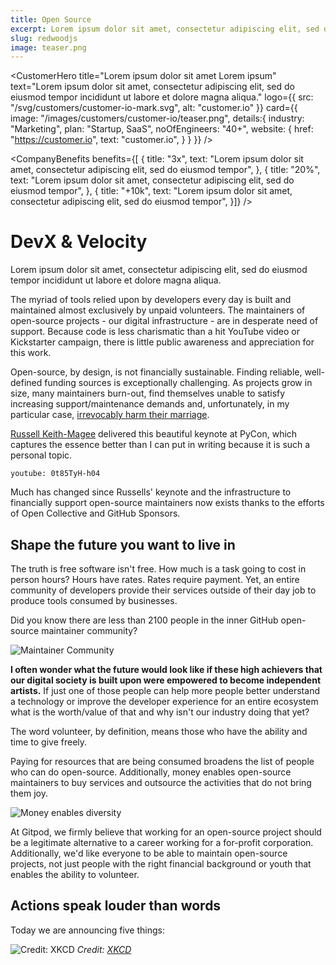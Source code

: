 ```yaml
---
title: Open Source
excerpt: Lorem ipsum dolor sit amet, consectetur adipiscing elit, sed do eiusmod tempor incididunt ut labore et dolore magna aliqua.
slug: redwoodjs
image: teaser.png
---
```


<script lang="ts" context="module">
  export const prerender = true;
</script>

<script lang="ts">
	import CustomerHero from "$lib/components/customers/customer-hero.svelte";
	import CompanyBenefits from "$lib/components/customers/company-benefits.svelte";
	import Section from "$lib/components/section.svelte";
	import Story from "$lib/components/customers/story.svelte";
	import Quote from "$lib/components/quote.svelte";
</script>

<CustomerHero
title="Lorem ipsum dolor sit amet Lorem ipsum"
text="Lorem ipsum dolor sit amet, consectetur adipiscing elit, sed do eiusmod tempor incididunt ut labore et dolore magna aliqua."
logo={{
		src: "/svg/customers/customer-io-mark.svg",
		alt: "customer.io"
	}}
card={{
		image: "/images/customers/customer-io/teaser.png",
		details:{
			industry: "Marketing",
			plan: "Startup, SaaS",
			noOfEngineers: "40+",
			website: {
				href: "https://customer.io",
				text: "customer.io",
			}
		}
	}}
/>

<CompanyBenefits
benefits={[
{
title: "3x",
text: "Lorem ipsum dolor sit amet, consectetur adipiscing elit, sed do eiusmod tempor",
},
{
title: "20%",
text: "Lorem ipsum dolor sit amet, consectetur adipiscing elit, sed do eiusmod tempor",
},
{
title: "+10k",
text: "Lorem ipsum dolor sit amet, consectetur adipiscing elit, sed do eiusmod tempor",
}]}
/>

<Section>
	<Quote 
		quote="Using Gitpod will improve your feature velocity and drastically reduce your
		cycle times from commit to deploy."
		author={{
			name: "Fabian Lange",
			jobTitle: "Founder & VP Engineering",
			company: "Instana"
		}}
	/>
</Section>

<Story bannerImg="/images/customers/customer-io/banner.png">

# DevX & Velocity

Lorem ipsum dolor sit amet, consectetur adipiscing elit, sed do eiusmod tempor incididunt ut labore et dolore magna aliqua.

The myriad of tools relied upon by developers every day is built and maintained almost exclusively by unpaid volunteers. The maintainers of open-source projects - our digital infrastructure - are in desperate need of support. Because code is less charismatic than a hit YouTube video or Kickstarter campaign, there is little public awareness and appreciation for this work.

Open-source, by design, is not financially sustainable. Finding reliable, well-defined funding sources is exceptionally challenging. As projects grow in size, many maintainers burn-out, find themselves unable to satisfy increasing support/maintenance demands and, unfortunately, in my particular case, <a href="https://ghuntley.com/a-new-chapter">irrevocably harm their marriage</a>.

<a href="https://twitter.com/freakboy3742">Russell Keith-Magee</a> delivered this beautiful keynote at PyCon, which captures the essence better than I can put in writing because it is such a personal topic.

`youtube: 0t85TyH-h04`

Much has changed since Russells' keynote and the infrastructure to financially support open-source maintainers now exists thanks to the efforts of Open Collective and GitHub Sponsors.

## Shape the future you want to live in

The truth is free software isn't free. How much is a task going to cost in person hours? Hours have rates. Rates require payment. Yet, an entire community of developers provide their services outside of their day job to produce tools consumed by businesses.

Did you know there are less than 2100 people in the inner GitHub open-source maintainer community?

![Maintainer Community](../../../static/images/blog/gitpod-open-source-sustainability-fund/maintainer-community.png)

**I often wonder what the future would look like if these high achievers that our digital society is built upon were empowered to become independent artists.** If just one of those people can help more people better understand a technology or improve the developer experience for an entire ecosystem what is the worth/value of that and why isn't our industry doing that yet?

The word volunteer, by definition, means those who have the ability and time to give freely.

Paying for resources that are being consumed broadens the list of people who can do open-source. Additionally, money enables open-source maintainers to buy services and outsource the activities that do not bring them joy.

![Money enables diversity](../../../static/images/blog/gitpod-open-source-sustainability-fund/teaser.jpg)

At Gitpod, we firmly believe that working for an open-source project should be a legitimate alternative to a career working for a for-profit corporation. Additionally, we'd like everyone to be able to maintain open-source projects, not just people with the right financial background or youth that enables the ability to volunteer.

## Actions speak louder than words

Today we are announcing five things:

![Credit: XKCD](../../../static/images/blog/gitpod-open-source-sustainability-fund/xkcd.png)
_Credit: [XKCD](https://xkcd.com/2347/)_

</Story>
